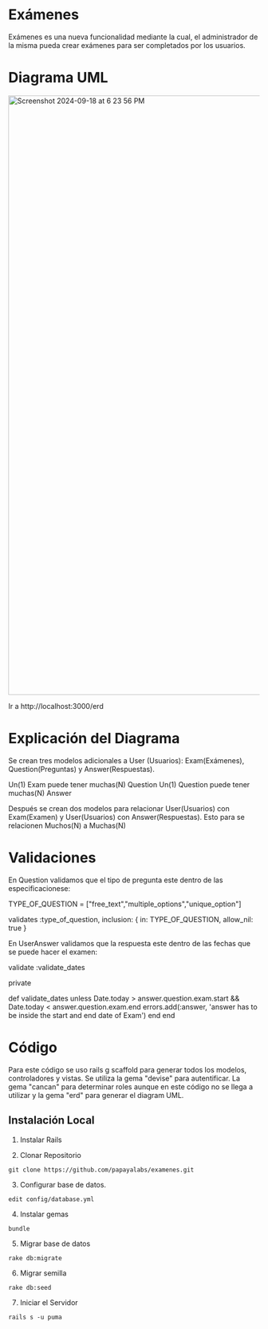 Exámenes
===========================================================

Exámenes es una nueva funcionalidad mediante la cual, el administrador de la misma pueda crear exámenes para ser completados por los usuarios.

Diagrama UML 
===========================================================

<img width="1200" alt="Screenshot 2024-09-18 at 6 23 56 PM" src="https://github.com/user-attachments/assets/1422722b-2bd6-4773-9e84-ec2ff4e38f56">

Ir a http://localhost:3000/erd

Explicación del Diagrama
===========================================================

Se crean tres modelos adicionales a User (Usuarios): Exam(Exámenes), Question(Preguntas) y Answer(Respuestas). 

Un(1) Exam puede tener muchas(N) Question
Un(1) Question puede tener muchas(N) Answer

Después se crean dos modelos para relacionar User(Usuarios) con Exam(Examen) y User(Usuarios) con Answer(Respuestas). Esto para se relacionen Muchos(N) a Muchas(N)

Validaciones
===========================================================

En Question validamos que el tipo de pregunta este dentro de las especificacionese:

  TYPE_OF_QUESTION = ["free_text","multiple_options","unique_option"]

  validates :type_of_question, inclusion: { in: TYPE_OF_QUESTION, allow_nil: true }

En UserAnswer validamos que la respuesta este dentro de las fechas que se puede hacer el examen:

  validate :validate_dates

  private

  def validate_dates
    unless Date.today > answer.question.exam.start && Date.today < answer.question.exam.end
      errors.add(:answer, 'answer has to be inside the start and end date of Exam')
    end
  end

Código
===========================================================

Para este código se uso rails g scaffold para generar todos los modelos, controladores y vistas. Se utiliza la gema "devise" para autentificar. La gema "cancan" para determinar roles aunque en este código no se llega a utilizar y la gema "erd" para generar el diagram UML.

Instalación Local
------------------

  1. Instalar Rails

  2. Clonar Repositorio

    git clone https://github.com/papayalabs/examenes.git

  3. Configurar base de datos.

    edit config/database.yml

  4. Instalar gemas

    bundle

  5. Migrar base de datos

    rake db:migrate

  6. Migrar semilla

    rake db:seed

  7. Iniciar el Servidor

    rails s -u puma



